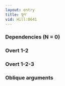 ```yaml
---
layout: entry
title: སྙལ་
vid: Hill:0641
---
```

### Dependencies (N = 0)


### Overt 1-2


### Overt 1-2-3


### Oblique arguments
